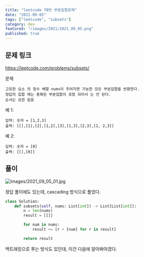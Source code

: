 ```yaml
---
title: "leetcode 78번 부분집합문제"
date: "2021-09-05"
tags: ["leetcode", "subsets"]
category: dev
featured: "/images/2021/2021_09_05.png"
published: true
---
```


## 문제 링크

https://leetcode.com/problems/subsets/


문제

```
고유한 요소 의 정수 배열 nums이 주어지면 가능한 모든 부분집합을 반환한다.
정답의 집합 에는 중복된 부분집합이 포함 되어서 는 안 된다.
순서는 상관 없음
```

예 1:

```
입력: 숫자 = [1,2,3]
출력: [[],[1],[2],[1,2],[3],[1,3],[2,3],[1, 2,3]]
```

예 2:
```
입력: 숫자 = [0]
출력: [[],[0]]
```

## 풀이

![images/2021_09_05_01.jpg](/images/2021/2021_09_05_01.jpg)

정답 풀이에도 있는데, cascading 방식으로 풀었다.

 
```python
class Solution:
    def subsets(self, nums: List[int]) -> List[List[int]]:
        n = len(nums)
        result = [[]]

        for num in nums:
            result += [r + [num] for r in result]

        return result
```

백트래킹으로 푸는 방식도 있던데, 이건 다음에 알아봐야겠다.
